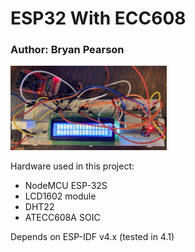 # ESP32 With ECC608

### Author: Bryan Pearson

<img src = "setup.jpg" width="250px">

<!-- ![Setup](setup.jpg =250px) -->

Hardware used in this project:
* NodeMCU ESP-32S
* LCD1602 module
* DHT22 
* ATECC608A SOIC

Depends on ESP-IDF v4.x (tested in 4.1)
